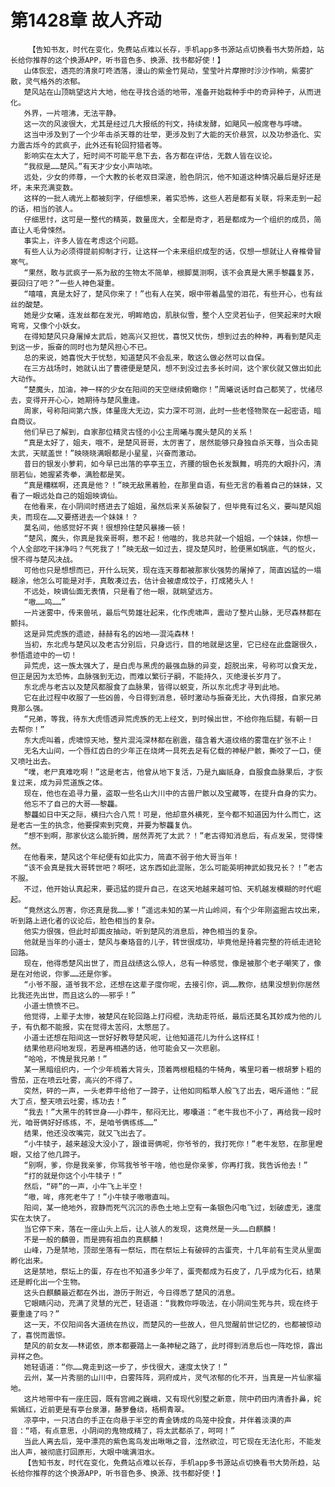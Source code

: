 # 第1428章 故人齐动
        【告知书友，时代在变化，免费站点难以长存，手机app多书源站点切换看书大势所趋，站长给你推荐的这个换源APP，听书音色多、换源、找书都好使！】
       山体恢宏，透亮的清泉叮咚洒落，漫山的紫金竹晃动，莹莹叶片摩擦时沙沙作响，紫雾扩散，灵气格外的浓郁。
       楚风站在山顶眺望这片大地，他在寻找合适的地带，准备开始栽种手中的奇异种子，从而进化。
       外界，一片喧沸，无法平静。
       这一次的风波很大，尤其是经过几大报纸的刊文，持续发酵，如飓风一般席卷与呼啸。
       这当中涉及到了一个少年击杀天尊的壮举，更涉及到了大能的天价悬赏，以及功参造化、实力震古烁今的武疯子，此外还有轮回狩猎者等。
       影响实在太大了，短时间不可能平息下去，各方都在评估，无数人皆在议论。
       “我叔是……楚风。”有天才少女小声咕哝。
       远处，少女的师尊，一个大教的长老双目深邃，脸色阴沉，他不知道这种情况最后是好还是坏，未来充满变数。
       这样的一批人魂光上都被刻字，仔细想来，着实恐怖，这些人若是都有关联，将来走到一起的话，相当的骇人。
       仔细思忖，这可是一整代的精英，数量庞大，全都是奇才，若是都成为一个组织的成员，简直让人毛骨悚然。
       事实上，许多人皆在考虑这个问题。
       有些人认为必须得提前抑制才行，让这样一个未来组织成型的话，仅想一想就让人脊椎骨冒寒气。
       “果然，敢与武疯子一系为敌的生物太不简单，根脚莫测啊，该不会真是大黑手黎龘复苏，要回归了吧？”一些人神色凝重。
       “嘻嘻，真是太好了，楚风你来了！”也有人在笑，眼中带着晶莹的泪花，有些开心，也有丝丝的酸楚。
       她是少女曦，连发丝都在发光，明眸皓齿，肌肤似雪，整个人空灵若仙子，但笑起来时大眼弯弯，又像个小妖女。
       在得知楚风只身屠掉太武后，她高兴又担忧，喜悦又忧伤，想到过去的种种，再看到楚风走到这一步，振奋的同时也为楚风担心不已。
       总的来说，她喜悦大于忧愁，知道楚风不会乱来，敢这么做必然可以自保。
       在三方战场时，她就认出了曹德便是楚风，想不到没过去多长时间，这个家伙就又做出如此大动作。
       “楚魔头，加油，神一样的少女在阳间的天空继续俯瞰你！”周曦说话时自己都笑了，忧绪尽去，变得开开心心，她期待与楚风重逢。
       周家，号称阳间第六族，体量庞大无边，实力深不可测，此时一些老怪物聚在一起密语，暗自商议。
       他们早已了解到，自家那位精灵古怪的小公主周曦与魔头楚风的关系！
       “真是太好了，姐夫，哦不，是楚风哥哥，太厉害了，居然能够只身独自杀天尊，当众击毙太武，天赋盖世！”映晓晓满眼都是小星星，兴奋而激动。
       昔日的银发小萝莉，如今早已出落的亭亭玉立，齐腰的银色长发飘舞，明亮的大眼扑闪，清丽若仙，她握紧秀拳，满脸都是笑。
       “真是糟糕啊，还真是他？！”映无敌黑着脸，在那里自语，有些无言的看着自己的妹妹，又看了一眼远处自己的姐姐映谪仙。
       在他看来，在小阴间时搭进去了姐姐，虽然后来关系破裂了，但毕竟有过名义，要叫楚风姐夫，而现在……又要搭进去一个妹妹！？
       莫名间，他感觉好不爽！很想拎住楚风暴揍一顿！
       “楚风，魔头，你真是我亲哥啊，惹不起！他喵的，我总共就一个姐姐，一个妹妹，你想一个人全部吃干抹净吗？气死我了！”映无敌一如过去，提及楚风时，脸便黑如锅底，气的怄火，恨不得与楚风决战。
       可他也只是想想而已，开什么玩笑，现在连天尊都被那家伙强势的屠掉了，简直凶猛的一塌糊涂，他怎么可能是对手，真敢凑过去，估计会被虐成饺子，打成猪头人！
       不远处，映谪仙面无表情，只是看了他一眼，就眺望远方。
       “嗷……呜……”
       一片迷雾中，传来兽吼，最后气势雄壮起来，化作虎啸声，震动了整片山脉，无尽森林都在颤抖。
       这是异荒虎族的遗迹，赫赫有名的凶地——混沌森林！
       当初，东北虎与楚风以及老古分别后，只身远行，目的地就是这里，它已经在此盘踞很久，参悟遗迹中的一切！
       异荒虎，这一族太强大了，是白虎与黑虎的最强血脉的异变，超脱出来，号称可以食天龙，但正是因为太恐怖，血脉强到无边，而难以繁衍子嗣，不能持久，灭绝漫长岁月了。
       东北虎与老古以及楚风都服食了血脉果，皆得以蜕变，所以东北虎才寻到此地。
       它在此过程中收服了一些凶兽，今日得到消息，顿时激动与振奋无比，大仇得报，自家兄弟竟那么强。
       “兄弟，等我，待东大虎悟透异荒虎族的无上经文，到时候出世，不给你拖后腿，有朝一日去帮你！”
       东大虎叫着，虎啸惊天地，整片混沌深林都在剧震，蕴含着大道纹络的雾霭在扩张不止！
       无名大山间，一个唇红齿白的少年正在烧烤一具死去足有亿载的神秘尸骸，撕咬了一口，便又喷吐出去。
       “噗，老尸真难吃啊！”这是老古，他曾从地下复活，乃是九幽祇身，自服食血脉果后，才恢复过来，成为异荒道族之体。
       现在，他也在追寻力量，盗取一些名山大川中的古兽尸骸以及宝藏等，在提升自身的实力。
       他忘不了自己的大哥——黎龘。
       黎龘如日中天之际，横扫六合八荒！可是，他却意外横死，至今都不知道因为什么而亡，这是老古一生的执念，他要探索到究竟，并要为黎龘复仇。
       “想不到啊，那家伙这么能折腾，居然弄死了太武？！”老古得知消息后，有点发呆，觉得悚然。
       在他看来，楚风这个年纪便有如此实力，简直不弱于他大哥当年！
       “该不会真是我大哥转世吧？啊呸，这东西如此混账，怎么可能英明神武如我兄长？！”老古不服。
       不过，他开始认真起来，要迅猛的提升自己，在这天地越来越可怕、天机越发模糊的时代崛起。
       “竟然这么厉害，你还真是我……爹！”遥远未知的某一片山岭间，有个少年刚盗掘古坟出来，听到路上进化者的议论后，脸色相当的复杂。
       他实力很强，但此时却面皮抽动，听到楚风的消息后，神色相当的复杂。
       他就是当年的小道士，楚风与秦珞音的儿子，转世很成功，毕竟他是持着完整的符纸走进轮回路。
       现在，他得悉楚风出世了，而且战绩这么惊人，总有一种感觉，像是被那个老子嘲笑了，像是在对他说，你爹……还是你爹。
       “小爷不服，道爷我不忿，还想在这辈子度你呢，去接引你，调……教你，结果没想到你居然比我还先出世，而且这么的——邪乎！”
       小道士愤愤不已。
       他觉得，上辈子太惨，被楚风在轮回路上打闷棍，洗劫走符纸，最后还莫名其妙成为他的儿子，有仇都不能报，实在觉得太苦闷，太憋屈了。
       小道士还想在阳间这一世好好教导楚风呢，让他知道花儿为什么这样红！
       结果他悲闷地发现，若是再相遇的话，他可能会又一次悲剧。
       “哈哈，不愧是我兄弟！”
       某一黑暗组织内，一个少年梳着大背头，顶着两根粗糙的牛犄角，嘴里叼着一根胡萝卜粗的雪茄，正在喷云吐雾，高兴的不得了。
       突然，砰的一声，一头老莽牛给他了一蹄子，让他如同稻草人般飞了出去，喝斥道他：“屁大丁点，整天喷云吐雾，练功去！”
       “我去！”大黑牛的转世身——小莽牛，郁闷无比，嘟囔道：“老牛我也不小了，再给我一段时光，咱哥俩好好练练，不，是咱爷俩练练……”
       结果，他还没改嘴完，就又飞出去了。
       “小牛犊子，越来越没大没小了，跟谁哥俩呢，你爷爷的，我打死你！”老牛发怒，在那里瞪眼，又给了他几蹄子。
       “别啊，爹，你是我亲爹，你骂我爷爷干啥，他也是你亲爹，你再打我，我告诉他去！”
       “打的就是你这个小牛犊子！”
       然后，“砰”的一声，小牛飞上半空！
       “嗷，哞，疼死老牛了！”小牛犊子嗷嗷直叫。
       阳间，某一绝地外，寂静而死气沉沉的赤色土地上空有一条银色闪电飞过，划破虚无，速度实在太快了。
       当它停下来，落在一座山头上后，让人骇人的发现，这竟然是一头……白麒麟！
       不是一般的麟兽，而是拥有祖血的真麒麟！
       山峰，乃是禁地，顶部坐落有一祭坛，而在祭坛上有破碎的古蛋壳，十几年前有生灵从里面孵化出来。
       这是禁地，祭坛上的蛋，存在也不知道多少年了，蛋壳都成为石皮了，几乎成为化石，结果还是孵化出一个生物。
       这头白麒麟最近都在外出，游历于附近，今日得悉了楚风的消息。
       它眼睛闪动，充满了灵慧的光芒，轻语道：“我教你呼吸法，在小阴间生死与共，现在终于要重逢了吗？”
       这一天，不仅阳间各大道统在热议，而楚风的一些故人，但凡觉醒前世记忆的，也都被惊动了，喜悦而震惊。
       楚风的前女友——林诺依，原本都要踏上一条神秘之路了，此时得到消息后也一阵吃惊，露出异样之色。
       她轻语道：“你……竟走到这一步了，步伐很大，速度太快了！”
       云州，某一片秀丽的山川中，白雾阵阵，洞府成片，灵气浓郁的化不开，当真是一片仙家福地。
       这片地带中有一座庄园，既有宫阙之巍峨，又有现代别墅之新意，院中药田内清香扑鼻，姹紫嫣红，近前更是有亭台泉瀑，藤萝叠绕，梧桐青翠。
       凉亭中，一只洁白的手正在向悬于半空的青金铸成的鸟笼中投食，并伴着淡漠的声音：“唔，有点意思，小阴间的鬼物成精了，将太武都杀了，呵呵！”
       当此人离去后，笼中漂亮的紫色鸾鸟发出啾啾之音，泫然欲泣，可它现在无法化形，不能发出人声，被彻底打回原形，大眼中噙满泪水。
       【告知书友，时代在变化，免费站点难以长存，手机app多书源站点切换看书大势所趋，站长给你推荐的这个换源APP，听书音色多、换源、找书都好使！】
